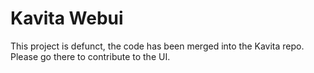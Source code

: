 # Kavita Webui

This project is defunct, the code has been merged into the Kavita repo. Please go there to contribute to the UI.
